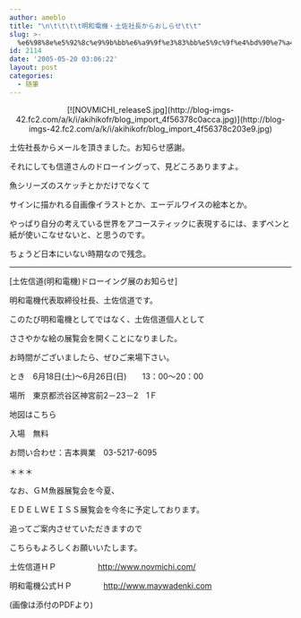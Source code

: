 ```yaml
---
author: ameblo
title: "\n\t\t\t\t明和電機・土佐社長からおしらせ\t\t"
slug: >-
  %e6%98%8e%e5%92%8c%e9%9b%bb%e6%a9%9f%e3%83%bb%e5%9c%9f%e4%bd%90%e7%a4%be%e9%95%b7%e3%81%8b%e3%82%89%e3%81%8a%e3%81%97%e3%82%89%e3%81%9b
id: 2114
date: '2005-05-20 03:06:22'
layout: post
categories:
  - 随筆
---
```


<div align="center">[![NOVMICHI_releaseS.jpg](http://blog-imgs-42.fc2.com/a/k/i/akihikofr/blog_import_4f56378c0acca.jpg)](http://blog-imgs-42.fc2.com/a/k/i/akihikofr/blog_import_4f56378c203e9.jpg)</div>

土佐社長からメールを頂きました。お知らせ感謝。  

それにしても信道さんのドローイングって、見どころありますよ。  

魚シリーズのスケッチとかだけでなくて  

サインに描かれる自画像イラストとか、エーデルワイスの絵本とか。  

やっぱり自分の考えている世界をアコースティックに表現するには、まずペンと紙が使いこなせないと、と思うのです。  

ちょうど日本にいない時期なので残念。  

---  

[土佐信道(明和電機)ドローイング展のお知らせ]  

明和電機代表取締役社長、土佐信道です。  

このたび明和電機としてではなく、土佐信道個人として  

ささやかな絵の展覧会を開くことになりました。  

お時間がございましたら、ぜひご来場下さい。  

とき　6月18日(土)～6月26日(日)　　13：00～20：00  

場所　東京都渋谷区神宮前2－23－2　1Ｆ  

地図はこちら  

入場　無料  

お問い合わせ：吉本興業　03-5217-6095  

＊＊＊  

なお、ＧＭ魚器展覧会を今夏、  

ＥＤＥＬＷＥＩＳＳ展覧会を今冬に予定しております。  

追ってご案内させていただきますので  

こちらもよろしくお願いいたします。  

土佐信道ＨＰ　　　　　 http://www.novmichi.com/  

明和電機公式ＨＰ　　　　http://www.maywadenki.com  

(画像は添付のPDFより)
